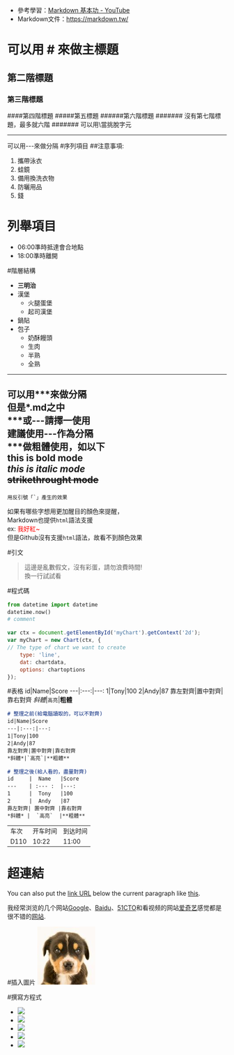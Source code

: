 - 參考學習：[Markdown 基本功 - YouTube](https://www.youtube.com/watch?v=RvkpMRKIFLQ 'Markdown 基本功')
- Markdown文件：https://markdown.tw/

# 可以用 # 來做主標題
## 第二階標題
### 第三階標題
####第四階標題
#####第五標題
######第六階標題
####### 沒有第七階標題，最多就六階
\####### 可以用\當挑脫字元

---
可以用---來做分隔
#序列項目
##注意事項:
1. 攜帶泳衣
2. 蛙鏡
3. 備用換洗衣物
4. 防曬用品
5. 錢

# 列舉項目
- 06:00準時抵達會合地點
- 18:00準時離開

#階層結構
- **三明治**
- 漢堡
    - 火腿蛋堡
    - 起司漢堡
- 鍋貼
- 包子
    - 奶酥饅頭
    - 生肉
    - 半熟
    - 全熟

***
可以用***來做分隔\
但是\*.md之中\
\***或---請擇一使用\
建議使用---作為分隔\
\***做粗體使用，如以下\
**this is bold mode**\
*this is italic mode*\
~~strikethrought mode~~
---
``用反引號「`」產生的效果``

如果有哪些字想用更加醒目的顏色來提醒，\
Markdown也提供`html`語法支援\
ex: <font color="red">我好紅~</font>\
但是Github沒有支援`html`語法，故看不到顏色效果

#引文
>這邊是亂數假文，沒有彩蛋，請勿浪費時間!\
換一行試試看

#程式碼
```python
from datetime import datetime
datetime.now()
# comment
```

```js
var ctx = document.getElementById('myChart').getContext('2d');
var myChart = new Chart(ctx, {
// The type of chart we want to create
    type: 'line',
    dat: chartdata,
    options: chartoptions
});
```

#表格
id|Name|Score
---|:---:|---:
1|Tony|100
2|Andy|87
靠左對齊|置中對齊|靠右對齊
*斜體*|`高亮`|**粗體**

```markdown
# 整理之前(給電腦讀取的，可以不對齊)
id|Name|Score
---|:---:|---:
1|Tony|100
2|Andy|87
靠左對齊|置中對齊|靠右對齊
*斜體*|`高亮`|**粗體**
```
```markdown
# 整理之後(給人看的，盡量對齊)
id     |  Name   |Score
---    | :--- :  |---:
1      |  Tony   |100
2      |  Andy   |87
靠左對齊| 置中對齊 |靠右對齊
*斜體* |  `高亮`  |**粗體**
```

 <table>
       <tr>
           <td>车次</td>
           <td>开车时间</td>
           <td>到达时间</td>
        </tr>
        <tr>
            <td>D110</td>
            <td>10:22</td>
            <td>11:00</td>
        </tr>
 </table>

# 超連結
You can also put the [link URL][1] below the current paragraph
like [this][2].

[1]: http://url
[2]: http://another.url "A funky title"
   
我经常浏览的几个网站[Google][1]、[Baidu][2]、[51CTO][3]和看视频的网站[爱奇艺][4]感觉都是很不错的[网站][].

[1]:http://www.google.com "google"
[2]:http://www.baidu.com "Baidu"
[3]:http://www.51cto.com "51cto"
[4]:http://www.aiqiyi.com "aiqiyi"
[网站]:http://www.qq.com

#插入圖片
![圖片掛了](img/puppy.jpg '當下我也是一臉茫然')

#撰寫方程式
* <img src="https://latex.codecogs.com/gif.latex?%5Cdpi%7B300%7D%20O_t%3D%5Ctext%20%7B%20Onset%20event%20at%20time%20bin%20%7D%20t" />
* <img src="https://latex.codecogs.com/gif.latex?\dpi{300}&space;x\cdot&space;y^2" />
* <img src="https://latex.codecogs.com/gif.latex?x\cdot&space;y^2" />
* <img src="https://latex.codecogs.com/gif.latex?2H_2&space;&plus;&space;O_2&space;\xrightarrow{n,m}2H_2O" />
* <img src="https://latex.codecogs.com/png.latex?\begin{bmatrix}1&2&3\\4&5&6\\7&8&9\end{bmatrix}" />


